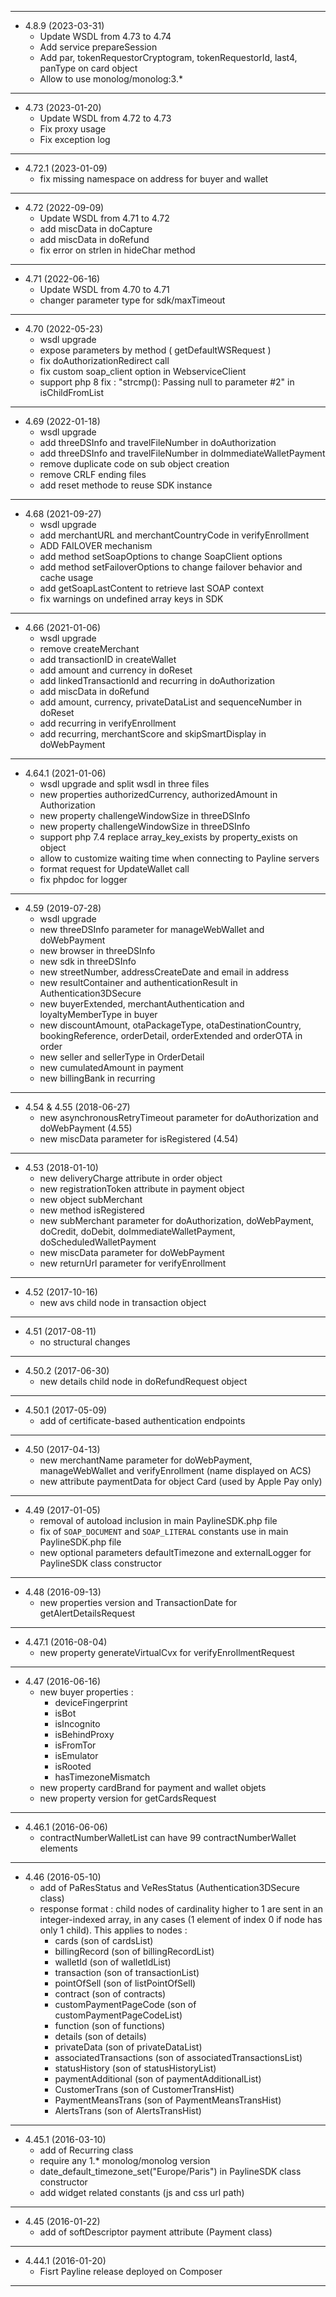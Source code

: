 ---------------------------------------- 

* 4.8.9 (2023-03-31)
  * Update WSDL from 4.73 to 4.74
  * Add service prepareSession
  * Add par, tokenRequestorCryptogram, tokenRequestorId, last4, panType on card object
  * Allow to use monolog/monolog:3.*

----------------------------------------

* 4.73 (2023-01-20)
  * Update WSDL from 4.72 to 4.73
  * Fix proxy usage
  * Fix exception log

----------------------------------------

* 4.72.1 (2023-01-09)
  * fix missing namespace on address for buyer and wallet

----------------------------------------

* 4.72 (2022-09-09)
  * Update WSDL from 4.71 to 4.72
  * add miscData in doCapture
  * add miscData in doRefund
  * fix error on strlen in hideChar method

----------------------------------------

* 4.71 (2022-06-16)
  * Update WSDL from 4.70 to 4.71
  * changer parameter type for sdk/maxTimeout

----------------------------------------

* 4.70 (2022-05-23)
  * wsdl upgrade
  * expose parameters by method ( getDefaultWSRequest )
  * fix doAuthorizationRedirect call
  * fix custom soap_client option in WebserviceClient
  * support php 8 fix : "strcmp(): Passing null to parameter #2" in isChildFromList

----------------------------------------

* 4.69 (2022-01-18)
  * wsdl upgrade
  * add threeDSInfo and travelFileNumber in doAuthorization
  * add threeDSInfo and travelFileNumber in doImmediateWalletPayment
  * remove duplicate code on sub object creation 
  * remove CRLF ending files
  * add reset methode to reuse SDK instance

----------------------------------------

* 4.68 (2021-09-27)
  * wsdl upgrade 
  * add merchantURL and merchantCountryCode in verifyEnrollment
  * ADD FAILOVER mechanism
  * add method setSoapOptions to change SoapClient options
  * add method setFailoverOptions to change failover behavior and cache usage
  * add getSoapLastContent to retrieve last SOAP context
  * fix warnings on undefined array keys in SDK

----------------------------------------

* 4.66 (2021-01-06)
  * wsdl upgrade
  * remove createMerchant
  * add transactionID in createWallet
  * add amount and currency in doReset
  * add linkedTransactionId and recurring in doAuthorization
  * add miscData in doRefund
  * add amount, currency, privateDataList and sequenceNumber in doReset
  * add recurring in verifyEnrollment
  * add recurring, merchantScore and skipSmartDisplay in doWebPayment

----------------------------------------

* 4.64.1 (2021-01-06)
  * wsdl upgrade and split wsdl in three files    
  * new properties authorizedCurrency, authorizedAmount in Authorization
  * new property challengeWindowSize in threeDSInfo
  * new property challengeWindowSize in threeDSInfo
  * support php 7.4 replace array_key_exists by property_exists on object
  * allow to customize waiting time when connecting to Payline servers
  * format request for UpdateWallet call
  * fix phpdoc for logger

----------------------------------------

* 4.59 (2019-07-28)
  * wsdl upgrade
  * new threeDSInfo parameter for manageWebWallet and doWebPayment
  * new browser in threeDSInfo
  * new sdk in threeDSInfo
  * new streetNumber, addressCreateDate and email in address
  * new resultContainer and authenticationResult in Authentication3DSecure
  * new buyerExtended, merchantAuthentication and loyaltyMemberType in buyer
  * new discountAmount, otaPackageType, otaDestinationCountry, bookingReference, orderDetail, orderExtended and orderOTA in order
  * new seller and sellerType in OrderDetail
  * new cumulatedAmount in payment
  * new billingBank in recurring

----------------------------------------

* 4.54 & 4.55 (2018-06-27)
  * new asynchronousRetryTimeout parameter for doAuthorization and doWebPayment (4.55)
  * new miscData parameter for isRegistered (4.54)

----------------------------------------

* 4.53 (2018-01-10)
  * new deliveryCharge attribute in order object
  * new registrationToken attribute in payment object
  * new object subMerchant
  * new method isRegistered
  * new subMerchant parameter for doAuthorization, doWebPayment, doCredit, doDebit, doImmediateWalletPayment, doScheduledWalletPayment
  * new miscData parameter for doWebPayment
  * new returnUrl parameter for verifyEnrollment

----------------------------------------

* 4.52 (2017-10-16)
  * new avs child node in transaction object

----------------------------------------

* 4.51 (2017-08-11)
  * no structural changes

----------------------------------------

* 4.50.2 (2017-06-30)
  * new details child node in doRefundRequest object

----------------------------------------

* 4.50.1 (2017-05-09)
  * add of certificate-based authentication endpoints  

----------------------------------------

* 4.50 (2017-04-13)
  * new merchantName parameter for doWebPayment, manageWebWallet and verifyEnrollment (name displayed on ACS)
  * new attribute paymentData for object Card (used by Apple Pay only)

----------------------------------------

* 4.49 (2017-01-05)
  * removal of autoload inclusion in main PaylineSDK.php file
  * fix of `SOAP_DOCUMENT` and `SOAP_LITERAL` constants use in main PaylineSDK.php file
  * new optional parameters defaultTimezone and externalLogger for PaylineSDK class constructor

----------------------------------------

* 4.48 (2016-09-13)
  * new properties version and TransactionDate for getAlertDetailsRequest

----------------------------------------

* 4.47.1 (2016-08-04)
  * new property generateVirtualCvx for verifyEnrollmentRequest 

----------------------------------------

* 4.47 (2016-06-16)
  * new buyer properties :
      - deviceFingerprint
      - isBot
      - isIncognito
      - isBehindProxy
      - isFromTor
      - isEmulator
      - isRooted
      - hasTimezoneMismatch
  * new property cardBrand for payment and wallet objets
  * new property version for getCardsRequest

----------------------------------------

* 4.46.1 (2016-06-06)
  * contractNumberWalletList can have 99 contractNumberWallet elements

----------------------------------------

* 4.46 (2016-05-10)
  * add of PaResStatus and VeResStatus (Authentication3DSecure class)
  * response format : child nodes of cardinality higher to 1 are sent in an integer-indexed array, in any cases (1 element of index 0 if node has only 1 child).
  This applies to nodes :
    - cards (son of cardsList)
    - billingRecord (son of billingRecordList)
    - walletId (son of walletIdList)
    - transaction (son of transactionList)
    - pointOfSell (son of listPointOfSell)
    - contract (son of contracts)
    - customPaymentPageCode (son of customPaymentPageCodeList)
    - function (son of functions)
    - details (son of details)
    - privateData (son of privateDataList)
    - associatedTransactions (son of associatedTransactionsList)
    - statusHistory (son of statusHistoryList)
    - paymentAdditional (son of paymentAdditionalList)
    - CustomerTrans (son of CustomerTransHist)
    - PaymentMeansTrans (son of PaymentMeansTransHist)
    - AlertsTrans (son of AlertsTransHist) 

----------------------------------------

* 4.45.1 (2016-03-10)
  * add of Recurring class
  * require any 1.* monolog/monolog version
  * date_default_timezone_set("Europe/Paris") in PaylineSDK class constructor
  * add widget related constants (js and css url path)

----------------------------------------

* 4.45 (2016-01-22)
  * add of softDescriptor payment attribute (Payment class)

----------------------------------------

* 4.44.1 (2016-01-20)
  * Fisrt Payline release deployed on Composer

----------------------------------------
